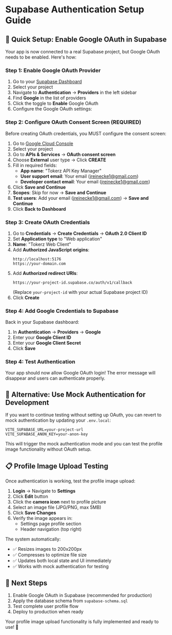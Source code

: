# Supabase Authentication Setup Guide

## 🚀 Quick Setup: Enable Google OAuth in Supabase

Your app is now connected to a real Supabase project, but Google OAuth needs to be enabled. Here's how:

### Step 1: Enable Google OAuth Provider

1. Go to your [Supabase Dashboard](https://supabase.com/dashboard)
2. Select your project
3. Navigate to **Authentication** → **Providers** in the left sidebar
4. Find **Google** in the list of providers
5. Click the toggle to **Enable** Google OAuth
6. Configure the Google OAuth settings:

### Step 2: Configure OAuth Consent Screen (REQUIRED)

Before creating OAuth credentials, you MUST configure the consent screen:

1. Go to [Google Cloud Console](https://console.cloud.google.com/)
2. Select your project
3. Go to **APIs & Services** → **OAuth consent screen**
4. Choose **External** user type → Click **CREATE**
5. Fill in required fields:
   - **App name**: "Tokerz API Key Manager" 
   - **User support email**: Your email (jreinecke1@gmail.com)
   - **Developer contact email**: Your email (jreinecke1@gmail.com)
6. Click **Save and Continue**
7. **Scopes**: Skip for now → **Save and Continue**
8. **Test users**: Add your email (jreinecke1@gmail.com) → **Save and Continue**
9. Click **Back to Dashboard**

### Step 3: Create OAuth Credentials

1. Go to **Credentials** → **Create Credentials** → **OAuth 2.0 Client ID**
2. Set **Application type** to "Web application"
3. **Name**: "Tokerz Web Client"
4. Add **Authorized JavaScript origins**:
   ```
   http://localhost:5176
   https://your-domain.com
   ```
5. Add **Authorized redirect URIs**:
   ```
   https://your-project-id.supabase.co/auth/v1/callback
   ```
   (Replace `your-project-id` with your actual Supabase project ID)
6. Click **Create**

### Step 4: Add Google Credentials to Supabase

Back in your Supabase dashboard:
1. In **Authentication** → **Providers** → **Google**
2. Enter your **Google Client ID**
3. Enter your **Google Client Secret**  
4. Click **Save**

### Step 4: Test Authentication

Your app should now allow Google OAuth login! The error message will disappear and users can authenticate properly.

## 🔧 Alternative: Use Mock Authentication for Development

If you want to continue testing without setting up OAuth, you can revert to mock authentication by updating your `.env.local`:

```env
VITE_SUPABASE_URL=your-project-url
VITE_SUPABASE_ANON_KEY=your-anon-key
```

This will trigger the mock authentication mode and you can test the profile image functionality without OAuth setup.

## 📋 Profile Image Upload Testing

Once authentication is working, test the profile image upload:

1. **Login** → Navigate to **Settings**
2. Click **Edit** button
3. Click the **camera icon** next to profile picture
4. Select an image file (JPG/PNG, max 5MB)
5. Click **Save Changes**
6. Verify the image appears in:
   - Settings page profile section
   - Header navigation (top right)

The system automatically:
- ✅ Resizes images to 200x200px
- ✅ Compresses to optimize file size  
- ✅ Updates both local state and UI immediately
- ✅ Works with mock authentication for testing

## 🎯 Next Steps

1. Enable Google OAuth in Supabase (recommended for production)
2. Apply the database schema from `supabase-schema.sql` 
3. Test complete user profile flow
4. Deploy to production when ready

Your profile image upload functionality is fully implemented and ready to use! 🚀
